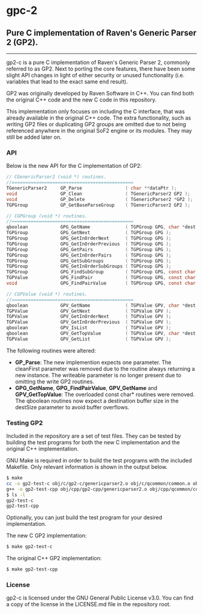 # gpc-2
## Pure C implementation of Raven's Generic Parser 2 (GP2).
---

gp2-c is a pure C implementation of Raven's Generic Parser 2, commonly referred
to as GP2. Next to porting the core features, there have been some slight API
changes in light of either security or unused functionality (i.e. variables
that lead to the exact same end result).

GP2 was originally developed by Raven Software in C++. You can find both the
original C++ code and the new C code in this repository.

This implementation only focuses on including the C interface, that was already
available in the original C++ code. The extra functionality, such as writing
GP2 files or duplicating GP2 groups are omitted due to not being referenced
anywhere in the original SoF2 engine or its modules. They may still be added
later on.

### API
Below is the new API for the C implementation of GP2:

```c
// CGenericParser2 (void *) routines.
//=============================================
TGenericParser2     GP_Parse                ( char **dataPtr );
void                GP_Clean                ( TGenericParser2 GP2 );
void                GP_Delete               ( TGenericParser2 *GP2 );
TGPGroup            GP_GetBaseParseGroup    ( TGenericParser2 GP2 );

// CGPGroup (void *) routines.
//=============================================
qboolean            GPG_GetName             ( TGPGroup GPG, char *dest, int destSize );
TGPGroup            GPG_GetNext             ( TGPGroup GPG );
TGPGroup            GPG_GetInOrderNext      ( TGPGroup GPG );
TGPGroup            GPG_GetInOrderPrevious  ( TGPGroup GPG );
TGPGroup            GPG_GetPairs            ( TGPGroup GPG );
TGPGroup            GPG_GetInOrderPairs     ( TGPGroup GPG );
TGPGroup            GPG_GetSubGroups        ( TGPGroup GPG );
TGPGroup            GPG_GetInOrderSubGroups ( TGPGroup GPG );
TGPGroup            GPG_FindSubGroup        ( TGPGroup GPG, const char *name );
TGPValue            GPG_FindPair            ( TGPGroup GPG, const char *key );
void                GPG_FindPairValue       ( TGPGroup GPG, const char *key, const char *defaultVal, char *dest, int destSize );

// CGPValue (void *) routines.
//=============================================
qboolean            GPV_GetName             ( TGPValue GPV, char *dest, int destSize );
TGPValue            GPV_GetNext             ( TGPValue GPV );
TGPValue            GPV_GetInOrderNext      ( TGPValue GPV );
TGPValue            GPV_GetInOrderPrevious  ( TGPValue GPV );
qboolean            GPV_IsList              ( TGPValue GPV );
qboolean            GPV_GetTopValue         ( TGPValue GPV, char *dest, int destSize );
TGPValue            GPV_GetList             ( TGPValue GPV );
```

The following routines were altered:

* **GP_Parse**: The new implemention expects one parameter. The cleanFirst
parameter was removed due to the routine always returning a new instance. The
writeable parameter is no longer present due to omitting the write GP2 routines.
* **GPG_GetName**, **GPG_FindPairValue**, **GPV_GetName** and
**GPV_GetTopValue**: The overloaded const char* routines were removed.
The qboolean routines now expect a destination buffer size in the destSize
parameter to avoid buffer overflows.

### Testing GP2
Included in the repository are a set of test files. They can be tested by
building the test programs for both the new C implementation and the original
C++ implementation.

GNU Make is required in order to build the test programs with the included
Makefile. Only relevant information is shown in the output below.

```bash
$ make
cc -o gp2-test-c obj/c/gp2-c/genericparser2.o obj/c/qcommon/common.o obj/c/qcommon/q_math.o obj/c/qcommon/q_shared.o obj/c/test.o obj/c/main.o -lm
g++ -o gp2-test-cpp obj/cpp/gp2-cpp/genericparser2.o obj/cpp/qcommon/common.o obj/cpp/qcommon/q_math.o obj/cpp/qcommon/q_shared.o obj/cpp/test.o obj/cpp/main.o -lm
$ ls -l
gp2-test-c
gp2-test-cpp
```

Optionally, you can just build the test program for your desired implementation.

The new C GP2 implementation:

```bash
$ make gp2-test-c
```

The original C++ GP2 implementation:

```bash
$ make gp2-test-cpp
```

### License
gp2-c is licensed under the GNU General Public License v3.0. You can find a
copy of the license in the LICENSE.md file in the repository root.
